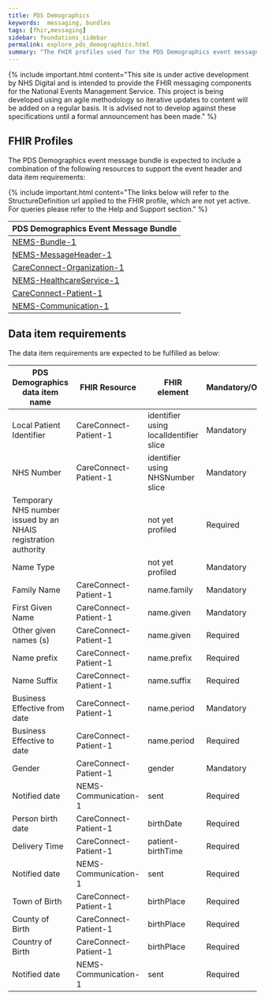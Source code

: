 ```yaml
---
title: PDS Demographics
keywords:  messaging, bundles
tags: [fhir,messaging]
sidebar: foundations_sidebar
permalink: explore_pds_demographics.html
summary: "The FHIR profiles used for the PDS Demographics event message bundle"
---
```


{% include important.html content="This site is under active development by NHS Digital and is intended to provide the FHIR messaging components for the National Events Management Service. This project is being developed using an agile methodology so iterative updates to content will be added on a regular basis. It is advised not to develop against these specifications until a formal announcement has been made." %}

## FHIR Profiles ##

The PDS Demographics event message bundle is expected to include a combination of the following resources to support the event header and data item requirements:

{% include important.html content="The links below will refer to the StructureDefinition url applied to the FHIR profile, which are not yet active. For queries please refer to the Help and Support section." %} 

| PDS Demographics Event Message Bundle |
|---------------------------------------|
| [NEMS-Bundle-1](https://fhir.nhs.uk/STU3/StructureDefinition/NEMS-Bundle-1)                              |
| [NEMS-MessageHeader-1](https://fhir.nhs.uk/STU3/StructureDefinition/NEMS-MessageHeader-1)                       |
| [CareConnect-Organization-1](https://fhir.hl7.org.uk/STU3/StructureDefinition/CareConnect-Organization-1)                |
| [NEMS-HealthcareService-1](https://fhir.nhs.uk/STU3/StructureDefinition/NEMS-HealthcareService-1)                   |
| [CareConnect-Patient-1](https://fhir.hl7.org.uk/STU3/StructureDefinition/CareConnect-Patient-1)                     |
| [NEMS-Communication-1](https://fhir.nhs.uk/STU3/StructureDefinition/NEMS-Communication-1)                       |

## Data item requirements  ##

The data item requirements are expected to be fulfilled as below:

| PDS Demographics data item name                                       | FHIR Resource         | FHIR element                           | Mandatory/Optional/Required |
|----------------------------------------------------------------|-----------------------|----------------------------------------|-----------------------------|
| Local Patient Identifier                                       | CareConnect-Patient-1 | identifier using localIdentifier slice | Mandatory                   |
| NHS Number                                                     | CareConnect-Patient-1 | identifier using NHSNumber slice       | Mandatory                   |
| Temporary NHS number issued by an NHAIS registration authority |                       | not yet profiled                       | Required                    |
| Name Type                                                      |                       | not yet profiled                       | Mandatory                   |
| Family Name                                                    | CareConnect-Patient-1 | name.family                            | Mandatory                   |
| First Given Name                                               | CareConnect-Patient-1 | name.given                             | Mandatory                   |
| Other given names (s)                                          | CareConnect-Patient-1 | name.given                             | Required                    |
| Name prefix                                                    | CareConnect-Patient-1 | name.prefix                            | Required                    |
| Name Suffix                                                    | CareConnect-Patient-1 | name.suffix                            | Required                    |
| Business Effective from date                                   | CareConnect-Patient-1 | name.period                            | Mandatory                   |
| Business Effective to date                                     | CareConnect-Patient-1 | name.period                            | Required                    |
| Gender                                                         | CareConnect-Patient-1 | gender                                 | Mandatory                   |
| Notified date                                                  | NEMS-Communication-1   | sent                                   | Required                    |
| Person birth date                                              | CareConnect-Patient-1 | birthDate                              | Required                    |
| Delivery Time                                                  | CareConnect-Patient-1 | patient-birthTime                      | Required                    |
| Notified date                                                  | NEMS-Communication-1   | sent                                   | Required                    |
| Town of Birth                                                  | CareConnect-Patient-1 | birthPlace                             | Required                    |
| County of Birth                                                | CareConnect-Patient-1 | birthPlace                             | Required                    |
| Country of Birth                                               | CareConnect-Patient-1 | birthPlace                             | Required                    |
| Notified date                                                  | NEMS-Communication-1   | sent                                   | Required                    |









